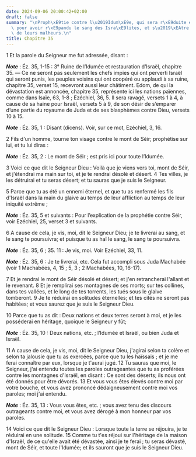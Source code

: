 ```yaml
---
date: 2024-09-06 20:00:42+02:00
draft: false
summary: "\nProph\xE9tie contre l\u2019Idum\xE9e, qui sera r\xE9duite en solitude,\
  \ pour avoir r\xE9pandu le sang des Isra\xE9lites, et s\u2019\xEAtre r\xE9jouie\
  \ de leurs malheurs.\n"
title: Chapitre 35
---
```





1 Et la parole du Seigneur me fut adressée, disant :

***Note*** :  Éz. 35, 1-15 : 3° Ruine de l’Idumée et restauration d’Israël, chapitre 35. ― Ce ne seront pas seulement les chefs impies qui ont perverti Israël qui seront punis, les peuples voisins qui ont coopéré ou applaudi à sa ruine, chapitre 35, verset 15, recevront aussi leur châtiment. Edom, de qui la dévastation est annoncée, chapitre 35, représente ici les nations païennes, comme dans Isaïe, 63, 1-8 ; Ezéchiel, 36, 5. Il sera ravagé, versets 1 à 4, à cause de sa haine pour Israël, versets 5 à 9, de son désir de s’emparer d’une partie du royaume de Juda et de ses blasphèmes contre Dieu, versets 10 à 15.

***Note*** :  Éz. 35, 1 : Disant (dicens). Voir, sur ce mot, Ezéchiel, 3, 16.


2 Fils d'un homme, tourne ton visage contre le mont de Séir; prophétise sur lui, et tu lui diras :

***Note*** :  Éz. 35, 2 : Le mont de Séir ; est pris ici pour toute l’Idumée.

3 Voici ce que dit le Seigneur Dieu : Voilà que je viens vers toi, mont de Séir, et j'étendrai ma main sur toi, et je te rendrai désolé et désert. 4 Tes villes, je les détruirai et tu seras désert; et tu sauras que je suis le Seigneur.


5 Parce que tu as été un ennemi éternel, et que tu as renfermé les fils d'Israël dans la main du glaive au temps de leur affliction au temps de leur iniquité extrême ;

***Note*** :  Éz. 35, 5 et suivants : Pour l’explication de la prophétie contre Séir, voir Ezéchiel, 25, verset 3 et suivants.

6 A cause de cela, je vis, moi, dit le Seigneur Dieu; je te livrerai au sang, et le sang te poursuivra; et puisque tu as haï le sang, le sang te poursuivra.

***Note*** :  Éz. 35, 6 ; 35. 11 : Je vis, moi. Voir Ezéchiel, 33, 11.

***Note*** :  Éz. 35, 6 : Je te livrerai, etc. Cela fut accompli sous Juda Machabée (voir 1 Machabées, 4, 15 ; 5, 3 ; 2 Machabées, 10, 16-17).

7 Et je rendrai le mont de Séir désolé et désert; et j'en retrancherai l'allant et le revenant. 8 Et je remplirai ses montagnes de ses morts; sur tes collines, dans tes vallées, et le long de tes torrents, les tués sous le glaive tomberont. 9 Je te réduirai en solitudes éternelles; et tes cités ne seront pas habitées; et vous saurez que je suis le Seigneur Dieu.


10 Parce que tu as dit : Deux nations et deux terres seront à moi, et je les posséderai en héritage, quoique le Seigneur y fût;

***Note*** :  Éz. 35, 10 : Deux nations, etc. ; l’Idumée et Israël, ou bien Juda et Israël.

11 A cause de cela, je vis, moi, dit le Seigneur Dieu, j'agirai selon ta colère et selon ta jalousie que tu as exercées, parce que tu les haïssais ; et je me ferai connaître par eux, lorsque je t'aurai jugé. 12 Tu sauras que moi, le Seigneur, j'ai entendu toutes les paroles outrageantes que tu as proférées contre les montagnes d'Israël, en disant : Ce sont des déserts; ils nous ont été donnés pour être dévorés. 13 Et vous vous êtes élevés contre moi par votre bouche, et vous avez prononcé dédaigneusement contre moi vos paroles; moi j'ai entendu.

***Note*** :  Éz. 35, 13 : Vous vous êtes, etc. ; vous avez tenu des discours outrageants contre moi, et vous avez dérogé à mon honneur par vos paroles.


14 Voici ce que dit le Seigneur Dieu : Lorsque toute la terre se réjouira, je te réduirai en une solitude. 15 Comme tu t'es réjoui sur l'héritage de la maison d'Israël, de ce qu'elle avait été dévastée, ainsi je te ferai ; tu seras dévasté, mont de Séir, et toute l'Idumée; et ils sauront que je suis le Seigneur Dieu.


